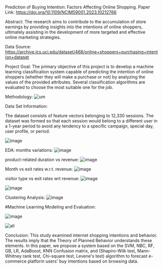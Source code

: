 Prediction of Buying Intention: Factors Affecting Online Shopping.
Paper Link: https://doi.org/10.1109/NCIM59001.2023.10212766

Abstract: The research aims to contribute to the accumulation of store earnings by providing insights into the intentions of online shoppers, ultimately assisting in the development of more targeted and effective online marketing strategies.

Data Source:  https://archive.ics.uci.edu/dataset/468/online+shoppers+purchasing+intention+dataset

Project Goal:
The primary objective of this project is to develop a machine learning classification system capable of predicting the intention of online shoppers (whether they will make a purchase or not) by analyzing the values of the provided attributes. Several classification algorithms are evaluated to choose the most suitable one for the job.

Methodology:
![um](https://github.com/Shamiul-693/Online-Buying-Intention/assets/77440860/90ccfad9-2027-4a10-be37-2bc611e7a9c1)


Data Set Information:

The dataset consists of feature vectors belonging to 12,330 sessions. The dataset was formed so that each session would belong to a different user in a 1-year period to avoid any tendency to a specific campaign, special day, user profile, or period.

![image](https://github.com/Shamiul-693/Online-Buying-Intention/assets/77440860/b02db3f6-f622-4622-a12a-0c484b62a618)


EDA:
months variations:
![image](https://github.com/Shamiul-693/Online-Buying-Intention/assets/77440860/06d19ed1-c244-427e-9762-d2a82a655208)

product-related duration vs revenue:
![image](https://github.com/Shamiul-693/Online-Buying-Intention/assets/77440860/80d1d419-1005-4182-a616-cb04294b1229)

Month vs exit rates w.r.t. revenue:
![image](https://github.com/Shamiul-693/Online-Buying-Intention/assets/77440860/8083b138-9dcf-48b9-bd44-b9e215a6cadd)


visitor type vs exit rates wrt revenue:
![image](https://github.com/Shamiul-693/Online-Buying-Intention/assets/77440860/29ba522b-a790-4b8a-8723-4af0da7c4d5a)



![image](https://github.com/Shamiul-693/Online-Buying-Intention/assets/77440860/3b34ac80-b241-4ed4-a925-3aaec4028e07)

Clustering Analysis:
![image](https://github.com/Shamiul-693/Online-Buying-Intention/assets/77440860/ba0c4700-08de-48dd-9e06-01b61c354570)




#Machine Learning Modeling and Evaluation:

![image](https://github.com/Shamiul-693/Online-Buying-Intention/assets/77440860/d366d0af-f05a-4e58-a34c-914788f5ee6f)

![all](https://github.com/Shamiul-693/Online-Buying-Intention/assets/77440860/91422524-2b6c-4ad7-b179-fa59b7fb7fb1)



Conclusion:
This study examined internet shopping intentions and behavior. The results imply that the Theory of Planned Behavior understands these elements. In this paper, we propose a system based on the SVM, NBC, RF, GB, LR, AdaBoost, KNN Confusion matrix, and (Shapiro-Wilk test, Mann-Whitney rank test, Chi-square test, Levene's test) algorithm to forecast e-commerce platform users' buy intentions based on browsing data.













